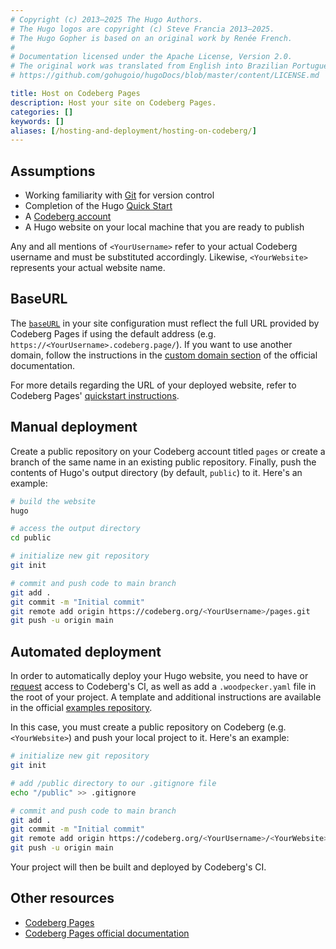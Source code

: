```yaml
---
# Copyright (c) 2013–2025 The Hugo Authors.
# The Hugo logos are copyright (c) Steve Francia 2013–2025.
# The Hugo Gopher is based on an original work by Renée French.
#
# Documentation licensed under the Apache License, Version 2.0.
# The original work was translated from English into Brazilian Portuguese.
# https://github.com/gohugoio/hugoDocs/blob/master/content/LICENSE.md

title: Host on Codeberg Pages
description: Host your site on Codeberg Pages.
categories: []
keywords: []
aliases: [/hosting-and-deployment/hosting-on-codeberg/]
---
```


## Assumptions

- Working familiarity with [Git] for version control
- Completion of the Hugo [Quick Start]
- A [Codeberg account]
- A Hugo website on your local machine that you are ready to publish

[Codeberg account]: https://codeberg.org/user/login/
[Git]: https://git-scm.com/
[Quick Start]: /getting-started/quick-start/

Any and all mentions of `<YourUsername>` refer to your actual Codeberg username and must be substituted accordingly. Likewise, `<YourWebsite>` represents your actual website name.

## BaseURL

The [`baseURL`] in your site configuration must reflect the full URL provided by Codeberg Pages if using the default address (e.g. `https://<YourUsername>.codeberg.page/`). If you want to use another domain, follow the instructions in the [custom domain section] of the official documentation.

[`baseURL`]: /configuration/all/#baseurl
[custom domain section]: https://docs.codeberg.org/codeberg-pages/using-custom-domain/

For more details regarding the URL of your deployed website, refer to Codeberg Pages' [quickstart instructions].

[quickstart instructions]: https://codeberg.page/

## Manual deployment

Create a public repository on your Codeberg account titled `pages` or create a branch of the same name in an existing public repository. Finally, push the contents of Hugo's output directory (by default, `public`) to it. Here's an example:

```sh
# build the website
hugo

# access the output directory
cd public

# initialize new git repository
git init

# commit and push code to main branch
git add .
git commit -m "Initial commit"
git remote add origin https://codeberg.org/<YourUsername>/pages.git
git push -u origin main
```

## Automated deployment

In order to automatically deploy your Hugo website, you need to have or [request] access to Codeberg's CI, as well as add a `.woodpecker.yaml` file in the root of your project. A template and additional instructions are available in the official [examples repository].

[request]: https://codeberg.org/Codeberg-e.V./requests/issues/new?template=ISSUE_TEMPLATE%2fWoodpecker-CI.yaml
[examples repository]: https://codeberg.org/Codeberg-CI/examples/src/branch/main/Hugo/.woodpecker.yaml

In this case, you must create a public repository on Codeberg (e.g. `<YourWebsite>`) and push your local project to it. Here's an example:

```sh
# initialize new git repository
git init

# add /public directory to our .gitignore file
echo "/public" >> .gitignore

# commit and push code to main branch
git add .
git commit -m "Initial commit"
git remote add origin https://codeberg.org/<YourUsername>/<YourWebsite>.git
git push -u origin main
```

Your project will then be built and deployed by Codeberg's CI.

## Other resources

- [Codeberg Pages](https://codeberg.page/)
- [Codeberg Pages official documentation](https://docs.codeberg.org/codeberg-pages/)
